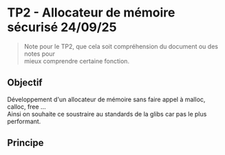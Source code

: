# TP2 - Allocateur de mémoire sécurisé  24/09/25
> Note pour le TP2, que cela soit compréhension du document ou des notes pour  
> mieux comprendre certaine fonction.

## Objectif
Développement d'un allocateur de mémoire sans faire appel à malloc, calloc, free ...  
Ainsi on souhaite ce soustraire au standards de la glibs car pas le plus performant.

## Principe


